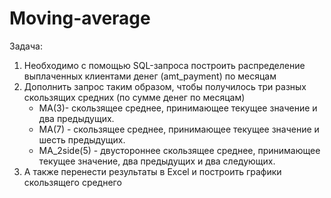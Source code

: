 # Moving-average
Задача:
1. Необходимо с помощью SQL-запроса построить распределение выплаченных клиентами денег (amt_payment) по месяцам
2. Дополнить запрос таким образом, чтобы получилось три разных скользящих средних (по сумме денег по месяцам)
    - MA(3)- скользящее среднее, принимающее текущее значение и два предыдущих.
    - MA(7) - скользящее среднее, принимающее текущее значение и шесть предыдущих.
    - MA_2side(5) - двустороннее скользящее среднее, принимающее текущее значение, два предыдущих и два следующих.
3. А также перенести результаты в Excel и построить графики скользящего среднего

